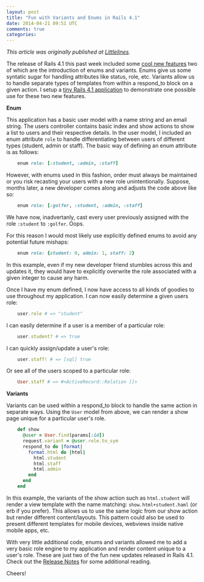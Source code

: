 ```yaml
---
layout: post
title: "Fun with Variants and Enums in Rails 4.1"
date: 2014-04-21 09:51 UTC
comments: true
categories: 
---
```


*This article was originally published at [Littlelines](http://littlelines.com/blog/2014/04/21/fun_with_variants_and_enums_in_rails_4_1/).*

The release of Rails 4.1 this past week included some [cool new features](http://weblog.rubyonrails.org/2014/4/8/Rails-4-1/) two of which are the introduction of enums and variants. Enums give us some syntatic sugar for handling attributes like status, role, etc. Variants allow us to handle separate types of templates from within a respond_to block on a given action. I setup a [tiny Rails 4.1 application](https://github.com/davidstump/enums_and_variants) to demonstrate one possible use for these two new features.

**Enum** 

This application has a basic user model with a name string and an email string. The users controller contains basic index and show actions to show a list to users and their respective details. In the user model, I included an enum attribute `role` to handle differentiating between users of different types (student, admin or staff). The basic way of defining an enum attribute is as follows:

```ruby
    enum role: [:student, :admin, :staff]
```

However, with enums used in this fashion, order must always be maintained or you risk recasting your users with a new role unintentionally. Suppose, months later, a new developer comes along and adjusts the code above like so:

```ruby
    enum role: [:golfer, :student, :admin, :staff]
```

We have now, inadvertanly, cast every user previously assigned with the role `:student` to `:golfer`. Oops. 

For this reason I would most likely use explicitly defined enums to avoid any potential future mishaps:

```ruby
    enum role: {student: 0, admin: 1, staff: 2}
```

In this example, even if my new developer friend stumbles across this and updates it, they would have to explicitly overwrite the role associated with a given integer to cause any harm. 

Once I have my enum defined, I now have access to all kinds of goodies to use throughout my application. I can now easily determine a given users role:

```ruby
    user.role # => "student"
```

I can easily determine if a user is a member of a particular role:

```ruby
    user.student? # => true
```

I can quickly assign/update a user's role:

```ruby
    user.staff! # => [sql] true
```

Or see all of the users scoped to a particular role:

```ruby
    User.staff # => #<ActiveRecord::Relation []>
```

**Variants**

Variants can be used within a respond_to block to handle the same action in separate ways. Using the `User` model from above, we can render a show page unique for a particular user's role.

```ruby
    def show
      @user = User.find(params[:id])
      request.variant = @user.role.to_sym
      respond_to do |format|
        format.html do |html|
          html.student
          html.staff
          html.admin
        end
      end
    end
```

In this example, the variants of the show action such as `html.student` will render a view template with the name matching: `show.html+student.haml` (or erb if you prefer). This allows us to use the same logic from our show action but render different content/layouts. This pattern could also be used to present different templates for mobile devices, webviews inside native mobile apps, etc. 

With very little additional code, enums and variants allowed me to add a very basic role engine to my application and render content unique to a user's role. These are just two of the fun new updates released in Rails 4.1. Check out the [Release Notes](http://edgeguides.rubyonrails.org/4_1_release_notes.html) for some additional reading.

Cheers!

